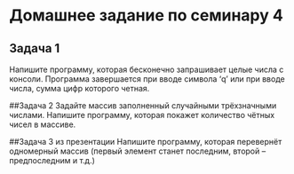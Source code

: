 # Домашнее задание по семинару 4

## Задача 1
Напишите программу, которая бесконечно запрашивает целые числа с консоли. Программа завершается при вводе символа ‘q’ или при вводе числа, сумма цифр которого четная.

##Задача 2
Задайте массив заполненный случайными трёхзначными числами. Напишите программу, которая покажет количество чётных чисел в массиве.

##Задача 3 из презентации
Напишите программу, которая перевернёт одномерный массив (первый элемент станет последним, второй – предпоследним и т.д.)
